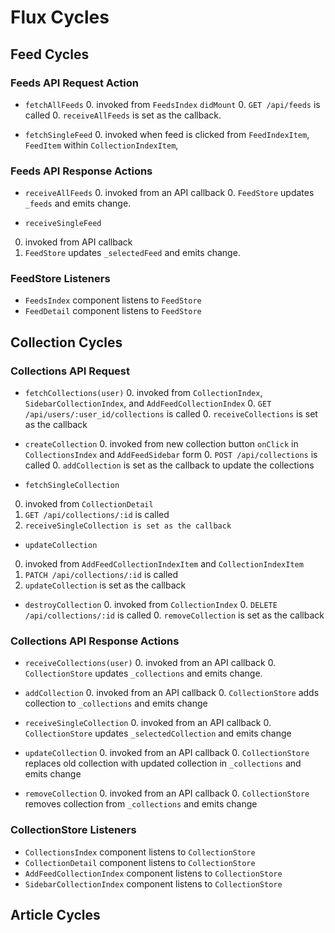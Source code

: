 # Flux Cycles

## Feed Cycles

### Feeds API Request Action

* `fetchAllFeeds`
  0. invoked from `FeedsIndex`
  `didMount`
  0. `GET /api/feeds` is called
  0. `receiveAllFeeds` is set as the callback.

* `fetchSingleFeed`
  0. invoked when feed is clicked from `FeedIndexItem`, `FeedItem` within `CollectionIndexItem`,

### Feeds API Response Actions

* `receiveAllFeeds`
  0. invoked from an API callback
  0. `FeedStore` updates `_feeds` and emits change.

* `receiveSingleFeed`
 0. invoked from API callback
 0. `FeedStore` updates `_selectedFeed` and emits change.

### FeedStore Listeners

* `FeedsIndex` component listens to `FeedStore`
* `FeedDetail` component listens to `FeedStore`

## Collection Cycles

### Collections API Request

* `fetchCollections(user)`
  0. invoked from `CollectionIndex`, `SidebarCollectionIndex`, and `AddFeedCollectionIndex`
  0. `GET /api/users/:user_id/collections` is called
  0. `receiveCollections` is set as the callback

* `createCollection`
  0. invoked from new collection button `onClick` in `CollectionsIndex` and `AddFeedSidebar` form
  0. `POST /api/collections` is called
  0. `addCollection` is set as the callback to update the collections

* `fetchSingleCollection`
 0. invoked from `CollectionDetail`
 0. `GET /api/collections/:id` is called
 0. `receiveSingleCollection is set as the callback`

* `updateCollection`
 0. invoked from `AddFeedCollectionIndexItem` and `CollectionIndexItem`
 0. `PATCH /api/collections/:id` is called
 0. `updateCollection` is set as the callback  

* `destroyCollection`
  0. invoked from `CollectionIndex`
  0. `DELETE /api/collections/:id` is called
  0. `removeCollection` is set as the callback

### Collections API Response Actions

* `receiveCollections(user)`
  0. invoked from an API callback
  0. `CollectionStore` updates `_collections` and emits change.

* `addCollection`
  0. invoked from an API callback
  0. `CollectionStore` adds collection to `_collections` and emits change

* `receiveSingleCollection`
  0. invoked from an API callback
  0. `CollectionStore` updates `_selectedCollection` and emits change

* `updateCollection`
  0. invoked from an API callback
  0. `CollectionStore` replaces old collection with updated collection in `_collections` and emits change

* `removeCollection`
  0. invoked from an API callback
  0. `CollectionStore` removes collection from `_collections` and emits change

### CollectionStore Listeners

* `CollectionsIndex` component listens to `CollectionStore`
* `CollectionDetail` component listens to `CollectionStore`
* `AddFeedCollectionIndex` component listens to `CollectionStore`
* `SidebarCollectionIndex` component listens to `CollectionStore`

## Article Cycles
